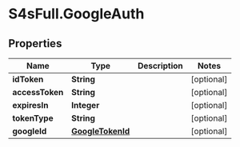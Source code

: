 # S4sFull.GoogleAuth

## Properties
Name | Type | Description | Notes
------------ | ------------- | ------------- | -------------
**idToken** | **String** |  | [optional] 
**accessToken** | **String** |  | [optional] 
**expiresIn** | **Integer** |  | [optional] 
**tokenType** | **String** |  | [optional] 
**googleId** | [**GoogleTokenId**](GoogleTokenId.md) |  | [optional] 


